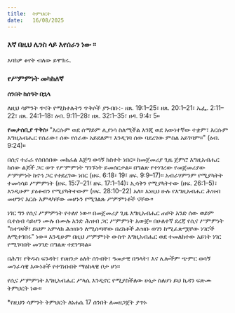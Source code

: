 ```yaml
---
title:  ትምህርት
date:   16/08/2025
---
```


### እኛ በዚህ ሌንስ ላይ እየሰራን ነው ፡፡
እባክዎ ቆየት ብለው ይሞክሩ.

### የሥምምነት መካከለኛ

**ሰንበት ከሰዓት በኋላ**

ለዚህ ሳምንት ጥናት የሚከተሉትን ጥቅሶች ያንብቡ:- ዘጸ. 19:1–25፣ ዘጸ. 20:1–21፣ ኤፌ. 2:11–22፣ ዘጸ. 24:1–18፣ ዕብ. 9:11–28፣ ዘጸ. 32:1–35፣ ዘዳ. 9:4፣ 5።

**የመታሰቢያ ጥቅስ፡** "እርሱም ወደ ሰማይም ሊያነሳ ስለሚችል እንጂ ወደ እውነተኛው ተቋም፣ እርሱም እግዚአብሔር የሰራው፣ ሰው የሰራው አይደለም፣ እንዲገባ ሰው ባደረገው ምስል አይገባም።" (ዕብ. 9:24)።

በሲና ተራራ የሰበሰበው መከፈል እጅግ ወሳኝ ክስተት ነበር። ከመጀመሪያ ጊዜ ጀምሮ እግዚአብሔር ከሰው ልጆች ጋር ወጥ የሥምምነት ግንኙነት ይመሰርታል። በግልጽ የተነገረው የመጀመሪያው ሥምምነት ከኖኅ ጋር የተደረገው ነበር (ዘፍ. 6:18፣ 19፤ ዘፍ. 9:9–17)። አብራሃምንም የሚያካትት ተመሳሳይ ሥምምነት (ዘፍ. 15:7–21፤ ዘፍ. 17:1–14)፣ ኢሳቅን የሚያካትተው (ዘፍ. 26:1–5)፣ እንዲሁም ያዕቆብን የሚያካትተውም (ዘፍ. 28:10–22) አለ። እነዚህ ሁሉ የእግዚአብሔር ሕዝብ መሆንና እርሱ አምላካቸው መሆኑን የሚገልጹ ሥምምነቶች ናቸው።

ነገር ግን የሲና ሥምምነት የተለየ ነው። በመጀመሪያ ጊዜ እግዚአብሔር ጠቦት አንድ ሰው ወይም ቤተሰብ ሳይሆን ሙሉ በሙሉ አንድ ሕዝብ ጋር ሥምምነት አውጀ። በሁለተኛ ደረጃ የሲና ሥምምነት "ከተገዛች፣ ይህም አምላክ ሕዝቡን ለሚሰጣቸው በረከቶች ሕዝቡ ወገን ከሚፈጽሟቸው ነገሮች ለሚተገበሩ" ነው። እንዲሁም በዚህ ሥምምነት ውስጥ እግዚአብሔር ወደ ተመለከተው አይነት ነገር የሚገባበት መንገድ በግልጽ ተደንግጓል።

በሕግ፣ የቅዱስ ፍንዳት፣ የሀዘንታ ዕለት ሰንብት፣ ዓመታዊ በዓላት፣ እና ሌሎችም ጭምር ወሳኝ መንፈሳዊ እውነቶች የተገነቡበት ማዕከላዊ ቦታ ሆነ።

የሲና ሥምምነት እግዚአብሔር ሥላሴ እንዲኖር የሚያስችለው ሁኔታ ስለሆነ ይህ ኪዳን ፍጽሙ ትምህርት ነው።

*የዚህን ሳምንት ትምህርት ለነሐሴ 17 ሰንበት ለመዘጋጀት ያጥኑ